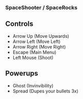 ### SpaceShooter / SpaceRocks

## Controls
 - Arrow Up (Move Upwards)
 - Arrow Left (Move Left)
 - Arrow Right (Move Right)
 - Escape (Main Menu)
 - Left Mouse (Shoot)
## Powerups
 - Ghost (Invinvibility)
 - Spread (Dupes your bullets 3x)
